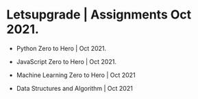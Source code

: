 # Letsupgrade | Assignments Oct 2021. 



- Python Zero to Hero | Oct 2021.

- JavaScript Zero to Hero | Oct 2021.

- Machine Learning Zero to Hero | Oct 2021

- Data Structures and Algorithm | Oct 2021

